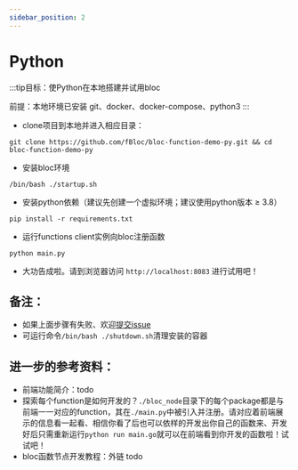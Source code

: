 ```yaml
---
sidebar_position: 2
---
```


# Python

:::tip目标：使Python在本地搭建并试用bloc

前提：本地环境已安装 git、docker、docker-compose、python3
:::

- clone项目到本地并进入相应目录：
```shell
git clone https://github.com/fBloc/bloc-function-demo-py.git && cd bloc-function-demo-py
```

- 安装bloc环境
```shell
/bin/bash ./startup.sh
```

- 安装python依赖（建议先创建一个虚拟环境；建议使用python版本 ≥ 3.8）
```shell
pip install -r requirements.txt
```

- 运行functions client实例向bloc注册函数
```shell
python main.py
```

- 大功告成啦。请到浏览器访问 `http://localhost:8083` 进行试用吧！

## 备注：
- 如果上面步骤有失败、欢迎[提交issue](https://github.com/fBloc/bloc/issues)
- 可运行命令`/bin/bash ./shutdown.sh`清理安装的容器

## 进一步的参考资料：
- 前端功能简介：todo
- 探索每个function是如何开发的？`./bloc_node`目录下的每个package都是与前端一一对应的function，其在`./main.py`中被引入并注册。请对应着前端展示的信息看一起看、相信你看了后也可以依样的开发出你自己的函数来、开发好后只需重新运行`python run main.go`就可以在前端看到你开发的函数啦！试试吧！
- bloc函数节点开发教程：外链 todo